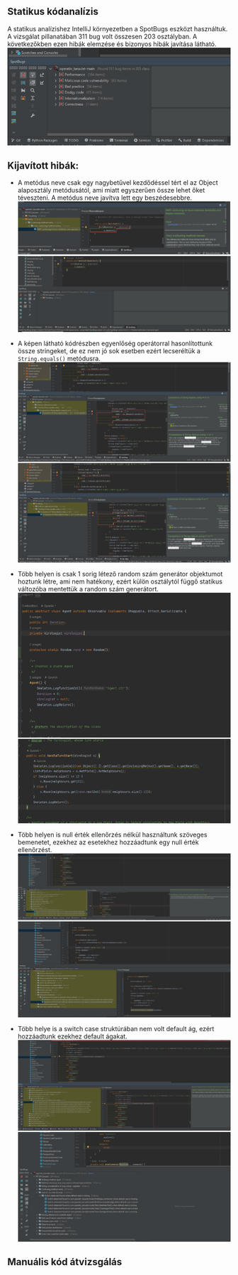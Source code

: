 ## Statikus kódanalízis
A statikus analízishez IntelliJ környezetben a SpotBugs eszközt használtuk.
A vizsgálat pillanatában 311 bug volt összesen 203 osztályban. A következőkben ezen hibák elemzése és bizonyos hibák javítása látható.
![Hibak](Kepernyokepek/1ManualisEsStatikus_kepek/hibak_szama.png)

## Kijavított hibák:

- A metódus neve csak egy nagybetűvel kezdődéssel tért el az Object alaposztály metódusától, ami miatt egyszerűen össze lehet őket téveszteni. A metódus neve javítva lett egy beszédesebbre.
![ConfusingName](Kepernyokepek/1ManualisEsStatikus_kepek/scary_group_item.png)
![ConfusingName](Kepernyokepek/1ManualisEsStatikus_kepek/scary_group_item_fixed.png)

- A képen látható kódrészben egyenlőség operátorral hasonlítottunk össze stringeket, de ez nem jó sok esetben ezért lecseréltük a `String.equals()` metódusra.
![StringEquals](Kepernyokepek/1ManualisEsStatikus_kepek/string_equals_trouble.png)
![StringEquals](Kepernyokepek/1ManualisEsStatikus_kepek/string_equals_trouble_fixed.png)

- Több helyen is csak 1 sorig létező random szám generátor objektumot hoztunk létre, ami nem hatékony, ezért külön osztálytól függő statikus változóba mentettük a random szám generátort.
![Random](Kepernyokepek/1ManualisEsStatikus_kepek/inherited_static_random.png)
![Random](Kepernyokepek/1ManualisEsStatikus_kepek/inherited_static_random_fixed.png)

- Több helyen is null érték ellenőrzés nélkül használtunk szöveges bemenetet, ezekhez az esetekhez hozzáadtunk egy null érték ellenőrzést.
![Null](Kepernyokepek/1ManualisEsStatikus_kepek/dereference_without_null_check.png)
![Null](Kepernyokepek/1ManualisEsStatikus_kepek/dereference_without_null_check_with_while_fixed.png)

- Több helye is a switch case struktúrában nem volt default ág, ezért hozzáadtunk ezekhez default ágakat.
![Switch](Kepernyokepek/1ManualisEsStatikus_kepek/switch_case_fallthrough.png)
![Switch](Kepernyokepek/1ManualisEsStatikus_kepek/switch_case_fallthrough_fixed.png)

## Manuális kód átvizsgálás
